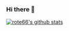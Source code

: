 ### Hi there 👋

[![rote66's github stats](https://github-readme-stats.vercel.app/api?username=rote66&show_icons=true&theme=radical&hide=prs)](https://github.com/rote66)

<!--
**rote66/rote66** is a ✨ _special_ ✨ repository because its `README.md` (this file) appears on your GitHub profile.

Here are some ideas to get you started:

- 🔭 I’m currently working on ...
- 🌱 I’m currently learning ...
- 👯 I’m looking to collaborate on ...
- 🤔 I’m looking for help with ...
- 💬 Ask me about ...
- 📫 How to reach me: ...
- 😄 Pronouns: ...
- ⚡ Fun fact: ...
-->
